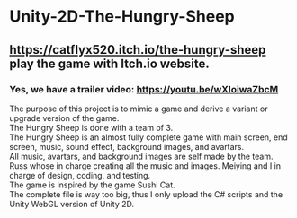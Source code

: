 # Unity-2D-The-Hungry-Sheep
## https://catflyx520.itch.io/the-hungry-sheep  play the game with Itch.io website.<br>
### Yes, we have a trailer video: https://youtu.be/wXIoiwaZbcM<br>
The purpose of this project is to mimic a game and derive a variant or upgrade version of the game. <br>
The Hungry Sheep is done with a team of 3.  <br>
The Hungry Sheep is an almost fully complete game with main screen, end screen, music, sound effect, background images, and avartars. <br>
All music, avartars, and background images are self made by the team.<br>
Russ whose in charge creating all the music and images. Meiying and I in charge of design, coding, and testing. <br>
The game is inspired by the game Sushi Cat.<br>
The complete file is way too big, thus I only upload the C# scripts and the Unity WebGL version of Unity 2D.<br>

